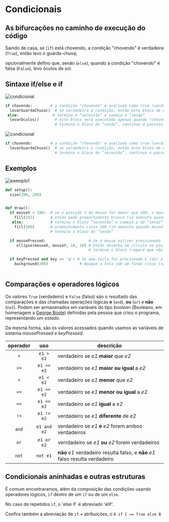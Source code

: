 # Condicionais

## As bifurcações no caminho de execução do código

Saindo de casa, se (`if`) está chovendo, a condição "chovendo" é verdadeira (`True`), então levo o guarda-chuva;

opcionalmente defino que, senão (`else`), quando a condição "chovendo" é falsa (`False`), levo óculos de sol.

## Sintaxe if/else e if

![condicional](/programacao-criativa/assets/imagens/condicional-com-else.jpg)

``` python
if chovendo:        # a condição "chovendo" é avaliada como true (verdadeiro) ou false (falso)
  levarGuardaChuva()  # se verdadeira a condição, então este bloco de código será executado
 else:               # termina o “se/então” e começa o “senão”
  levarOculos()       # este bloco será executado apenas quando "chovendo" é falso
                      # termina o bloco do “senão”, continua o passeio.
```

![condicional](/programacao-criativa/assets/imagens/condicional-sem-else.jpg)

``` python
if chovendo:        # a condição "chovendo" é avaliada como true (verdadeiro) ou false (falso)
  levarGuardaChuva()  # se verdadeira a condição, então este bloco de código será executado
                      # termina o bloco do “se/então”, continua o passeio.
```

## Exemplos

![exemplo1](/programacao-criativa/assets/imagens/condicional1.png)

``` python
def setup():
  size(200, 200)


def draw():
  if mouseY < 100:  # se a posição Y do mouse for menor que 100, o mouse estiver perto do topo da tela
    fill(255)       # então pede preenchimento branco (só executa quando mouseY é menor que 100)
   else:            # termina o bloco “se/então” e começa o do “senão”
    fill(100)       # preenchimento cinza 100 (só executa quando mouseY não é menor que 100)
                    # termina o bloco do “senão”    

  if mousePressed:                   # Se o mouse estiver pressionado
     ellipse(mouseX, mouseY, 10, 10) # Então desenha um círculo na posição do mouse
                                     # termina o bloco (repare que não faz nada se o mouse estiver solto)

  if keyPressed and key == 'a': # Se uma tecla foi precionada E (&&) a tecla foi o caractere 'a'
    background(200)              # Apague a tela com um fundo cinza (só executa sob as condições acima)
  

```

## Comparações e operadores lógicos

Os valores `True` (verdadeiro) e `False` (falso) são o resultado das comparações e das chamadas operações lógicas **e** (`and`), **ou** (`or`) e **não** (`not`). Podem ser armazenados em variáveis do tipo *boolean* (Booleano, em homenagem a [George Boole](https:#pt.wikipedia.org/wiki/George_Boole)) definidas pela pessoa que criou o programa, representando um *estado*.

Da mesma forma, são os valores acessados quando usamos as variáveis de sistema *mousePressed* e *keyPressed*.
 
|operador | uso | descrição |
|:---:  |:---: |--- |
| `>` | `e1 > e2` |  verdadeiro se *e1* **maior** que *e2* |
| `>=` | `e1 >= e2` | verdadeiro se *e1* **maior ou igual** a *e2* |
| `<` | `e1 < e2` | verdadeiro se *e1* **menor** que *e2* |
| `<=` | `e1 <= e2` | verdadeiro se *e1* **menor ou igual** a *e2* |
| `==` | `e1 == e2` | verdadeiro se *e1* **igual** a *e2* |
| `!=` | `e1 != e2` | verdadeiro se *e1* **diferente** de *e2* |
| `and` | `e1 and e2` | verdadeiro se *e1* **e** *e2* forem ambos verdadeiros |
| `or` | `e1 or e2` | verrdadeiro se *e1* **ou** *e2* forem verdadeiros |
| `not` | `not e1` | **não** *e1* verdadeiro resulta falso, e **não** *e1* falso resulta verdadeiro |

## Condicionais aninhadas e outras estruturas

É comum encontraramos, além da composição das condições usando operadores lógicos, `ìf` dentro de um `ìf` ou de um `else`.

No caso de repetidos `if`, o 'else if` é abreviado 'elif'.

Confira também a abreviação de `if` + atribuições, o `A if C == True else B`

